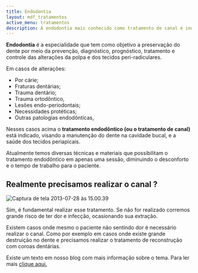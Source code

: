 ```yaml
---
title: Endodontia
layout: mdf_tratamentos
active_menu: tratamentos
description: A endodontia mais conhecido como tratamento de canal é indicado quando o paciente tem cáries grandes e assim dor. Tire suas dúvidas.
---
```


**Endodontia** é a especialidade que tem como objetivo a preservação do dente por meio da prevenção, diagnóstico, prognóstico, tratamento e controle das alterações da polpa e dos tecidos peri-radiculares.

Em casos de alterações:  
- Por cárie; 
- Fraturas dentárias; 
- Trauma dentário; 
- Trauma ortodôntico, 
- Lesões endo-periodontais; 
- Necessidades protéticas; 
- Outras patologias endodônticas, 

Nesses casos acima o **tratamento endodôntico (ou o tratamento de canal)** está indicado, visando a manutenção do dente na cavidade bucal, e a saúde dos tecidos periapicais.

Atualmente temos diversas técnicas e materiais que possibilitam o tratamento endodôntico em apenas uma sessão, diminuindo o desconforto e o tempo de trabalho para o paciente.

## **Realmente precisamos realizar o canal ?**

![Captura de tela 2013-07-28 às 15.00.39](Captura-de-tela-2013-07-28-às-15.00.39-253x300.png)

Sim, é fundamental realizar esse tratamento. Se não for realizado corremos grande risco de ter dor e infecção, ocasionando sua extração. 

Existem casos onde mesmo o paciente não sentindo dor é necessário realizar o canal. Como por exemplo em casos onde existe grande destruição no dente e precisamos realizar o tratamento de reconstrução com coroas dentárias. 

Existe um texto em nosso blog com mais informação sobre o tema. Para ler mais [clique aqui.](https://mdfrossard.com.br/tratamento-de-canal/) 
